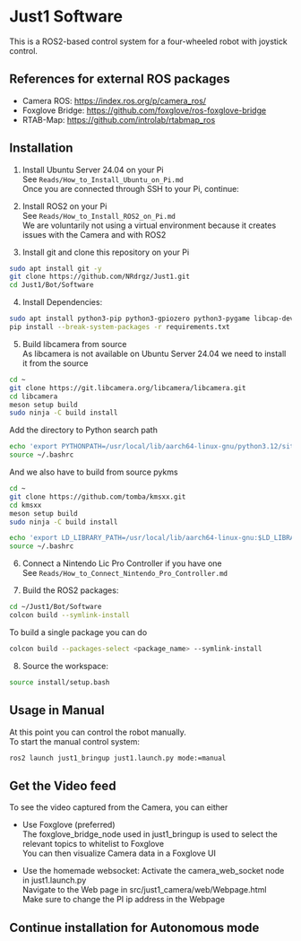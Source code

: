 # Just1 Software

This is a ROS2-based control system for a four-wheeled robot with joystick control.

## References for external ROS packages
- Camera ROS: https://index.ros.org/p/camera_ros/
- Foxglove Bridge: https://github.com/foxglove/ros-foxglove-bridge
- RTAB-Map: https://github.com/introlab/rtabmap_ros

## Installation

1. Install Ubuntu Server 24.04 on your Pi <br>
See `Reads/How_to_Install_Ubuntu_on_Pi.md` <br>
Once you are connected through SSH to your Pi, continue: <br>

2. Install ROS2 on your Pi <br>
See `Reads/How_to_Install_ROS2_on_Pi.md` <br>
We are voluntarily not using a virtual environment because it creates issues with the Camera and with ROS2 <br>

3. Install git and clone this repository on your Pi <br>
```bash
sudo apt install git -y
git clone https://github.com/NRdrgz/Just1.git
cd Just1/Bot/Software
```

4. Install Dependencies: <br>
```bash
sudo apt install python3-pip python3-gpiozero python3-pygame libcap-dev ninja-build libyaml-dev python3-yaml python3-ply python3-jinja2 meson libdrm ros-jazzy-foxglove-bridge python3-smbus i2c-tools ros-jazzy-rtabmap-ros ros-jazzy-imu-filter-madgwick ros-jazzy-navigation2 ros-jazzy-nav2-bringup
pip install --break-system-packages -r requirements.txt
```
5. Build libcamera from source <br>
As libcamera is not available on Ubuntu Server 24.04 we need to install it from the source
```bash
cd ~
git clone https://git.libcamera.org/libcamera/libcamera.git
cd libcamera
meson setup build
sudo ninja -C build install
```
Add the directory to Python search path
```bash
echo 'export PYTHONPATH=/usr/local/lib/aarch64-linux-gnu/python3.12/site-packages:$PYTHONPATH' >> ~/.bashrc
source ~/.bashrc
```

And we also have to build from source pykms
```bash
cd ~
git clone https://github.com/tomba/kmsxx.git
cd kmsxx
meson setup build
sudo ninja -C build install
```
```bash
echo 'export LD_LIBRARY_PATH=/usr/local/lib/aarch64-linux-gnu:$LD_LIBRARY_PATH' >> ~/.bashrc
source ~/.bashrc
```

6. Connect a Nintendo Lic Pro Controller if you have one <br>
See `Reads/How_to_Connect_Nintendo_Pro_Controller.md` <br>

7. Build the ROS2 packages: <br>
```bash
cd ~/Just1/Bot/Software
colcon build --symlink-install
```

To build a single package you can do <br>
```bash
colcon build --packages-select <package_name> --symlink-install
```

8. Source the workspace: <br>
```bash
source install/setup.bash
```

## Usage in Manual
At this point you can control the robot manually. <br>
To start the manual control system: <br>

```bash
ros2 launch just1_bringup just1.launch.py mode:=manual
```

## Get the Video feed
To see the video captured from the Camera, you can either
- Use Foxglove (preferred) <br>
The foxglove_bridge_node used in just1_bringup is used to select the relevant topics to whitelist to Foxglove <br>
You can then visualize Camera data in a Foxglove UI <br>

- Use the homemade websocket:
Activate the camera_web_socket node in just1.launch.py <br>
Navigate to the Web page in src/just1_camera/web/Webpage.html <br>
Make sure to change the PI ip address in the Webpage <br>

## Continue installation for Autonomous mode



